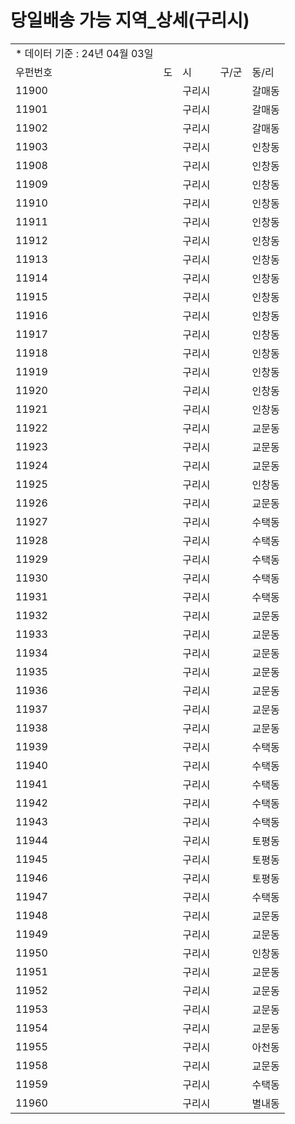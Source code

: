 # 당일배송 가능 지역_상세(구리시)

|  |  |  |  |  |
| --- | --- | --- | --- | --- |
| \* 데이터 기준 : 24년 04월 03일 | | | | |
| 우펀번호 | 도 | 시 | 구/군 | 동/리 |
| 11900 |  | 구리시 |  | 갈매동 |
| 11901 |  | 구리시 |  | 갈매동 |
| 11902 |  | 구리시 |  | 갈매동 |
| 11903 |  | 구리시 |  | 인창동 |
| 11908 |  | 구리시 |  | 인창동 |
| 11909 |  | 구리시 |  | 인창동 |
| 11910 |  | 구리시 |  | 인창동 |
| 11911 |  | 구리시 |  | 인창동 |
| 11912 |  | 구리시 |  | 인창동 |
| 11913 |  | 구리시 |  | 인창동 |
| 11914 |  | 구리시 |  | 인창동 |
| 11915 |  | 구리시 |  | 인창동 |
| 11916 |  | 구리시 |  | 인창동 |
| 11917 |  | 구리시 |  | 인창동 |
| 11918 |  | 구리시 |  | 인창동 |
| 11919 |  | 구리시 |  | 인창동 |
| 11920 |  | 구리시 |  | 인창동 |
| 11921 |  | 구리시 |  | 인창동 |
| 11922 |  | 구리시 |  | 교문동 |
| 11923 |  | 구리시 |  | 교문동 |
| 11924 |  | 구리시 |  | 교문동 |
| 11925 |  | 구리시 |  | 인창동 |
| 11926 |  | 구리시 |  | 교문동 |
| 11927 |  | 구리시 |  | 수택동 |
| 11928 |  | 구리시 |  | 수택동 |
| 11929 |  | 구리시 |  | 수택동 |
| 11930 |  | 구리시 |  | 수택동 |
| 11931 |  | 구리시 |  | 수택동 |
| 11932 |  | 구리시 |  | 교문동 |
| 11933 |  | 구리시 |  | 교문동 |
| 11934 |  | 구리시 |  | 교문동 |
| 11935 |  | 구리시 |  | 교문동 |
| 11936 |  | 구리시 |  | 교문동 |
| 11937 |  | 구리시 |  | 교문동 |
| 11938 |  | 구리시 |  | 교문동 |
| 11939 |  | 구리시 |  | 수택동 |
| 11940 |  | 구리시 |  | 수택동 |
| 11941 |  | 구리시 |  | 수택동 |
| 11942 |  | 구리시 |  | 수택동 |
| 11943 |  | 구리시 |  | 수택동 |
| 11944 |  | 구리시 |  | 토평동 |
| 11945 |  | 구리시 |  | 토평동 |
| 11946 |  | 구리시 |  | 토평동 |
| 11947 |  | 구리시 |  | 수택동 |
| 11948 |  | 구리시 |  | 교문동 |
| 11949 |  | 구리시 |  | 교문동 |
| 11950 |  | 구리시 |  | 인창동 |
| 11951 |  | 구리시 |  | 교문동 |
| 11952 |  | 구리시 |  | 교문동 |
| 11953 |  | 구리시 |  | 교문동 |
| 11954 |  | 구리시 |  | 교문동 |
| 11955 |  | 구리시 |  | 아천동 |
| 11958 |  | 구리시 |  | 교문동 |
| 11959 |  | 구리시 |  | 수택동 |
| 11960 |  | 구리시 |  | 별내동 |